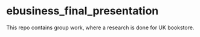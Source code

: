 # ebusiness_final_presentation
This repo contains group work, where a research is done for UK bookstore.
